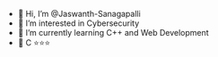 - 👋 Hi, I’m @Jaswanth-Sanagapalli
- 👀 I’m interested in Cybersecurity
- 🌱 I’m currently learning C++ and Web Development
- :palm_tree: C ⭐:star::star:

<!---
Jaswanth-Sanagapalli/Jaswanth-Sanagapalli is a ✨ special ✨ repository because its `README.md` (this file) appears on your GitHub profile.
You can click the Preview link to take a look at your changes.
--->
